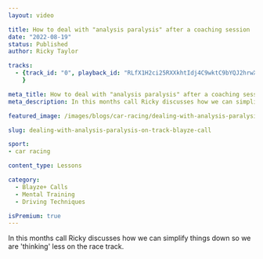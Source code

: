 ```yaml
---
layout: video

title: How to deal with "analysis paralysis" after a coaching session
date: "2022-08-19"
status: Published
author: Ricky Taylor

tracks:
  - {track_id: "0", playback_id: "RLfX1H2ci25RXXkhtIdj4C9wktC9bYQJ2hrwXhkttL00", lesson_name: "How to deal with 'analysis paralysis' after a coaching session", lesson_desc: "In this months call Ricky discusses how we can simplify things down so we are 'thinking' less on the race track."
	}

meta_title: How to deal with "analysis paralysis" after a coaching session
meta_description: In this months call Ricky discusses how we can simplify things down so we are 'thinking' less on the race track.

featured_image: /images/blogs/car-racing/dealing-with-analysis-paralysis-on-track-blayze-call.jpg

slug: dealing-with-analysis-paralysis-on-track-blayze-call

sport:
- car racing

content_type: Lessons

category:
  - Blayze+ Calls
  - Mental Training
  - Driving Techniques

isPremium: true
---
```


In this months call Ricky discusses how we can simplify things down so we are 'thinking' less on the race track.